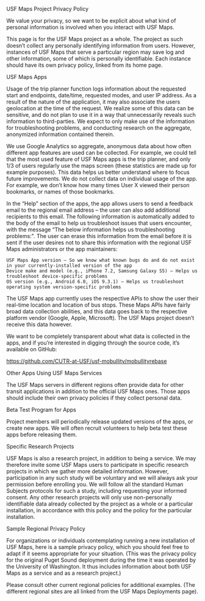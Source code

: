 
USF Maps Project Privacy Policy

We value your privacy, so we want to be explicit about what kind of personal information is involved when you interact with USF Maps.

This page is for the USF Maps project as a whole. The project as such doesn’t collect any personally identifying information from users.  However, instances of USF Maps that serve a particular region may save log and other information, some of which is personally identifiable. Each instance should have its own privacy policy, linked from its home page.

USF Maps Apps

Usage of the trip planner function logs information about the requested start and endpoints, date/time, requested modes, and user IP address.  As a result of the nature of the application, it may also associate the users geolocation at the time of the request.  We realize some of this data can be sensitive, and do not plan to use it in a way that unnecessarily reveals such information to third-parties.  We expect to only make use of the information for troubleshooting problems, and conducting research on the aggregate, anonymized information contained therein.

We use Google Analytics so aggregate, anonymous data about how often different app features are used can be collected.  For example, we could tell that the most used feature of USF Maps apps is the trip planner, and only 1/3 of users regularly use the maps screen (these statistics are made up for example purposes).  This data helps us better understand where to focus future improvements.  We do not collect data on individual usage of the app.  For example, we don’t know how many times User X viewed their person bookmarks, or names of those bookmarks.

In the “Help” section of the apps, the app allows users to send a feedback email to the regional email address – the user can also add additional recipients to this email.  The following information is automatically added to the body of the email to help us troubleshoot issues that users encounter, with the message “The below information helps us troubleshooting problems:". The user can erase this information from the email before it is sent if the user desires not to share this information with the regional USF Maps administrators or the app maintainers:

    USF Maps App version – So we know what known bugs do and do not exist in your currently-installed version of the app
    Device make and model (e.g., iPhone 7.2, Samsung Galaxy S5) – Helps us troubleshoot device-specific problems
    OS version (e.g., Android 6.0, iOS 9.3.1) – Helps us troubleshoot operating system version-specific problems

The USF Maps app currently uses the respective APIs to show the user their real-time location and location of bus stops. These Maps APIs have fairly broad data collection abilities, and this data goes back to the respective platform vendor (Google, Apple, Microsoft). The USF Maps project doesn’t receive this data however.

We want to be completely transparent about what data is collected in the apps, and if you’re interested in digging through the source code, it’s available on GitHub:

https://github.com/CUTR-at-USF/usf-mobullity/mobullityrebase

Other Apps Using USF Maps Services

The USF Maps servers in different regions often provide data for other transit applications in addition to the official USF Maps ones. Those apps should include their own privacy policies if they collect personal data.

Beta Test Program for Apps

Project members will periodically release updated versions of the apps, or create new apps. We will often recruit volunteers to help beta test these apps before releasing them. 

Specific Research Projects

USF Maps is also a research project, in addition to being a service. We may therefore invite some USF Maps users to participate in specific research projects in which we gather more detailed information. However, participation in any such study will be voluntary and we will always ask
your permission before enrolling you. We will follow all the standard Human Subjects protocols for such a study, including requesting your informed consent. Any other research projects will only use non-personally identifiable data already collected by the project as a whole or a particular installation, in accordance with this policy and the policy for the particular installation.

Sample Regional Privacy Policy

For organizations or individuals contemplating running a new installation of USF Maps, here is a sample privacy policy, which you should feel free to adapt if it seems appropriate for your situation. (This was the privacy policy for the original Puget Sound deployment during the time it was operated by the University of Washington. It thus includes information about both USF Maps as a service and as a research project.)

Please consult other current regional policies for additional examples. (The different regional sites are all linked from the USF Maps Deployments page).


